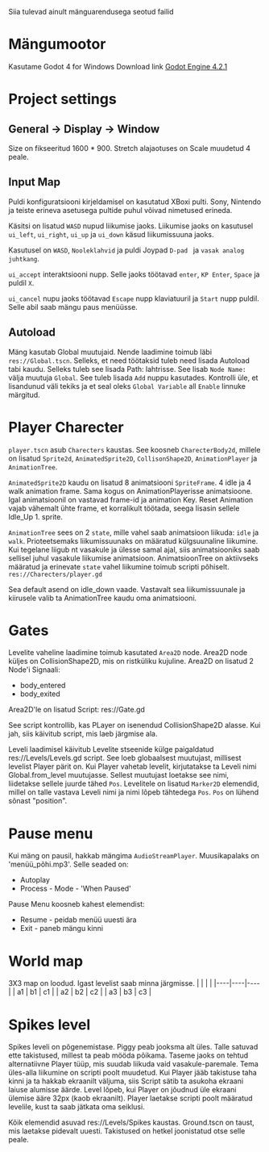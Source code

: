 Siia tulevad ainult mänguarendusega seotud failid

# Mängumootor

Kasutame Godot 4 for Windows
Download link [Godot Engine 4.2.1](https://github.com/godotengine/godot/releases/download/4.2.1-stable/Godot_v4.2.1-stable_win64.exe.zip)

# Project settings

## General -> Display -> Window

Size on fikseeritud 1600 \* 900. Stretch alajaotuses on Scale muudetud 4 peale.

## Input Map

Puldi konfiguratsiooni kirjeldamisel on kasutatud XBoxi pulti. Sony, Nintendo ja teiste erineva asetusega pultide puhul võivad nimetused erineda.

Käsitsi on lisatud `WASD` nupud liikumise jaoks.
Liikumise jaoks on kasutusel `ui_left`, `ui_right`, `ui_up` ja `ui_down` käsud liikumissuuna jaoks.

Kasutusel on `WASD`, `Nooleklahvid` ja puldi Joypad `D-pad ` ja `vasak analog juhtkang`.

`ui_accept` interaktsiooni nupp. Selle jaoks töötavad `enter`, `KP Enter`, `Space` ja puldil `X`.

`ui_cancel` nupu jaoks töötavad `Escape` nupp klaviatuuril ja `Start` nupp puldil. Selle abil saab mängu paus menüüsse.

## Autoload

Mäng kasutab Global muutujaid. Nende laadimine toimub läbi `res://Global.tscn`.
Selleks, et need töötaksid tuleb need lisada Autoload tabi kaudu. Selleks tuleb see lisada Path: lahtrisse. See lisab `Node Name:` välja muutuja `Global`. See tuleb lisada `Add` nuppu kasutades. Kontrolli üle, et lisandunud väli tekiks ja et seal oleks `Global Variable` all `Enable` linnuke märgitud.

# Player Charecter

`player.tscn` asub `Charecters` kaustas.
See koosneb `CharecterBody2d`, millele on lisatud `Sprite2d`, `AnimatedSprite2D`, `CollisonShape2D`, `AnimationPlayer` ja `AnimationTree`.

`AnimatedSprite2D` kaudu on lisatud 8 animatsiooni `SpriteFrame`. 4 idle ja 4 walk animation frame.
Sama kogus on AnimationPlayerisse animatsioone. Igal animatsioonil on vastavad frame-id ja animation Key. Reset Animation vajab vähemalt ühte frame, et korralikult töötada, seega lisasin sellele Idle_Up 1. sprite.

`AnimationTree` sees on 2 `state`, mille vahel saab animatsioon liikuda: `idle` ja `walk`. Prioteetsemaks liikumissuunaks on määratud külgsuunaline liikumine. Kui tegelane liigub nt vasakule ja ülesse samal ajal, siis animatsiooniks saab sellisel juhul vasakule liikumise animatsioon. AnimatsioonTree on aktiivseks määratud ja erinevate `state` vahel liikumine toimub scripti põhiselt. `res://Charecters/player.gd`

Sea default asend on idle_down vaade. Vastavalt sea liikumissuunale ja kiirusele valib ta AnimationTree kaudu oma animatsiooni.

# Gates

Levelite vaheline laadimine toimub kasutated `Area2D` node. Area2D node küljes on CollisionShape2D, mis on ristküliku kujuline. Area2D on lisatud 2 Node'i Signaali:

- body_entered
- body_exited

Area2D'le on lisatud Script: res://Gate.gd

See script kontrollib, kas PLayer on isenendud CollisionShape2D alasse. Kui jah, siis käivitub script, mis laeb järgmise ala.

Leveli laadimisel käivitub Levelite stseenide külge paigaldatud res://Levels/Levels.gd script. See loeb globaalsest muutujast, millisest levelist Player pärit on. Kui Player vahetab levelit, kirjutatakse ta Leveli nimi Global.from_level muutujasse. Sellest muutujast loetakse see nimi, liidetakse sellele juurde tähed `Pos`. Levelitele on lisatud `Marker2D` elemendid, millel on talle vastava Leveli nimi ja nimi lõpeb tähtedega `Pos`. `Pos` on lühend sõnast "position".

# Pause menu

Kui mäng on pausil, hakkab mängima `AudioStreamPlayer`. Muusikapalaks on 'menüü_põhi.mp3'. Selle seaded on:

- Autoplay
- Process - Mode - 'When Paused'

Pause Menu koosneb kahest elemendist:

- Resume - peidab menüü uuesti ära
- Exit - paneb mängu kinni

# World map

3X3 map on loodud. Igast levelist saab minna järgmisse.
| | | |
|----|----|----|
| a1 | b1 | c1 |
| a2 | b2 | c2 |
| a3 | b3 | c3 |

# Spikes level

Spikes leveli on põgenemistase. Piggy peab jooksma alt üles. Talle satuvad ette takistused, millest ta peab mööda põikama.
Taseme jaoks on tehtud alternatiivne Player tüüp, mis suudab liikuda vaid vasakule-paremale. Tema üles-alla liikumine on scripti poolt muudetud. Kui Player jääb takistuse taha kinni ja ta hakkab ekraanilt väljuma, siis Script sätib ta asukoha ekraani laiuse alumisse äärde. Level lõpeb, kui Player on jõudnud üle ekraani ülemise ääre 32px (kaob ekraanilt). Player laetakse scripti poolt määratud levelile, kust ta saab jätkata oma seiklusi.

Kõik elemendid asuvad res://Levels/Spikes kaustas. Ground.tscn on taust, mis laetakse pidevalt uuesti. Takistused on hetkel joonistatud otse selle peale.
